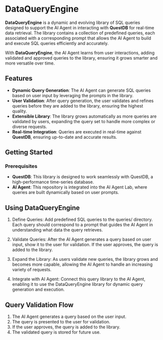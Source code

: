 # DataQueryEngine

**DataQueryEngine** is a dynamic and evolving library of SQL queries designed to support the AI Agent in interacting with **QuestDB** for real-time data retrieval. The library contains a collection of predefined queries, each associated with a corresponding prompt that allows the AI Agent to build and execute SQL queries efficiently and accurately.

With **DataQueryEngine**, the AI Agent learns from user interactions, adding validated and approved queries to the library, ensuring it grows smarter and more versatile over time.

## Features

- **Dynamic Query Generation**: The AI Agent can generate SQL queries based on user input by leveraging the prompts in the library.
- **User Validation**: After query generation, the user validates and refines queries before they are added to the library, ensuring the highest quality.
- **Extensible Library**: The library grows automatically as more queries are validated by users, expanding the query set to handle more complex or diverse requests.
- **Real-time Integration**: Queries are executed in real-time against **QuestDB**, ensuring up-to-date and accurate results.

## Getting Started

### Prerequisites

- **QuestDB**: This library is designed to work seamlessly with QuestDB, a high-performance time-series database.
- **AI Agent**: This repository is integrated into the AI Agent Lab, where queries are built dynamically based on user prompts.



## Using DataQueryEngine

1. Define Queries: Add predefined SQL queries to the queries/ directory. Each query should correspond to a prompt that guides the AI Agent in understanding what data the query retrieves.

2. Validate Queries: After the AI Agent generates a query based on user input, show it to the user for validation. If the user approves, the query is added to the library.

3. Expand the Library: As users validate new queries, the library grows and becomes more capable, allowing the AI Agent to handle an increasing variety of requests.

4. Integrate with AI Agent: Connect this query library to the AI Agent, enabling it to use the DataQueryEngine library for dynamic query generation and execution.


## Query Validation Flow

1. The AI Agent generates a query based on the user input.
2. The query is presented to the user for validation.
3. If the user approves, the query is added to the library.
4. The validated query is stored for future use.
